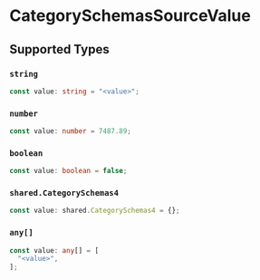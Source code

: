 # CategorySchemasSourceValue


## Supported Types

### `string`

```typescript
const value: string = "<value>";
```

### `number`

```typescript
const value: number = 7487.89;
```

### `boolean`

```typescript
const value: boolean = false;
```

### `shared.CategorySchemas4`

```typescript
const value: shared.CategorySchemas4 = {};
```

### `any[]`

```typescript
const value: any[] = [
  "<value>",
];
```

